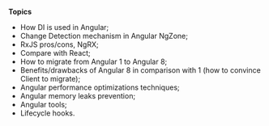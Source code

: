 **Topics**

-   How DI is used in Angular;
-   Change Detection mechanism in Angular NgZone;
-   RxJS pros/cons, NgRX;
-   Compare with React;
-   How to migrate from Angular 1 to Angular 8;
-   Benefits/drawbacks of Angular 8 in comparison with 1 (how to convince Client to migrate);
-   Angular performance optimizations techniques;
-   Angular memory leaks prevention;
-   Angular tools;
-   Lifecycle hooks.
